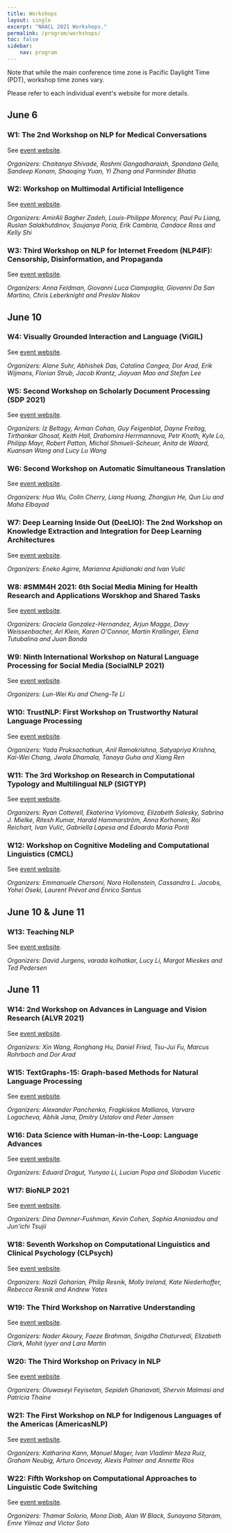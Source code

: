 ```yaml
---
title: Workshops
layout: single
excerpt: "NAACL 2021 Workshops."
permalink: /program/workshops/
toc: false
sidebar: 
    nav: program
---
```


Note that while the main conference time zone is Pacific Daylight Time (PDT), workshop time zones vary.

Please refer to each individual event's website for more details.

## June 6

### W1: The 2nd Workshop on NLP for Medical Conversations
See [event website](https://sites.google.com/view/nlp4mc2021/home).

*Organizers: Chaitanya Shivade, Rashmi Gangadharaiah, Spandana Gella, Sandeep Konam, Shaoqing Yuan, Yi Zhang and Parminder Bhatia*

### W2: Workshop on Multimodal Artificial Intelligence
See [event website](http://multicomp.cs.cmu.edu/naacl2021multimodalworkshop/).

*Organizers: AmirAli Bagher Zadeh, Louis-Philippe Morency, Paul Pu Liang, Ruslan Salakhutdinov, Soujanya Poria, Erik Cambria, Candace Ross and Kelly Shi*

### W3: Third Workshop on NLP for Internet Freedom (NLP4IF): Censorship, Disinformation, and Propaganda
See [event website](http://www.netcopia.net/nlp4if/).

*Organizers: Anna Feldman, Giovanni Luca Ciampaglia, Giovanni Da San Martino, Chris Leberknight and Preslav Nakov*

## June 10

### W4: Visually Grounded Interaction and Language (ViGIL)
See [event website](https://vigilworkshop.github.io/).

*Organizers: Alane Suhr, Abhishek Das, Catalina Cangea, Dor Arad, Erik Wijmans, Florian Strub, Jacob Krantz, Jiayuan Mao and Stefan Lee*

### W5: Second Workshop on Scholarly Document Processing (SDP 2021)
See [event website](https://sdproc.org/).

*Organizers: Iz Beltagy, Arman Cohan, Guy Feigenblat, Dayne Freitag, Tirthankar Ghosal, Keith Hall, Drahomira Herrmannova, Petr Knoth, Kyle Lo, Philipp Mayr, Robert Patton, Michal Shmueli-Scheuer, Anita de Waard, Kuansan Wang and Lucy Lu Wang*

### W6: Second Workshop on Automatic Simultaneous Translation
See [event website](https://autosimtrans.github.io/).

*Organizers: Hua Wu, Colin Cherry, Liang Huang, Zhongjun He, Qun Liu and Maha Elbayad*

### W7: Deep Learning Inside Out (DeeLIO): The 2nd Workshop on Knowledge Extraction and Integration for Deep Learning Architectures
See [event website](https://sites.google.com/view/deelio-ws/).

*Organizers: Eneko Agirre, Marianna Apidianaki and Ivan Vulić*

### W8: #SMM4H 2021: 6th Social Media Mining for Health Research and Applications Worskhop and Shared Tasks
See [event website](https://healthlanguageprocessing.org/smm4h/2021/).

*Organizers: Graciela Gonzalez-Hernandez, Arjun Magge, Davy Weissenbacher, Ari Klein, Karen O'Connor, Martin Krallinger, Elena Tutubalina and Juan Banda*

### W9: Ninth International Workshop on Natural Language Processing for Social Media (SocialNLP 2021)
See [event website](https://sites.google.com/site/socialnlp2021/).

*Organizers: Lun-Wei Ku and Cheng-Te Li*

### W10: TrustNLP: First Workshop on Trustworthy Natural Language Processing
See [event website](https://trustnlpworkshop.github.io/).

*Organizers: Yada Pruksachatkun, Anil Ramakrishna, Satyapriya Krishna, Kai-Wei Chang, Jwala Dhamala, Tanaya Guha and Xiang Ren*

### W11: The 3rd Workshop on Research in Computational Typology and Multilingual NLP (SIGTYP)
See [event website](https://sigtyp.github.io/ws2021.html).

*Organizers: Ryan Cotterell, Ekaterina Vylomova, Elizabeth Salesky, Sabrina J. Mielke, Ritesh Kumar, Harald Hammarström, Anna Korhonen, Roi Reichart, Ivan Vulić, Gabriella Lapesa and Edoardo Maria Ponti*

### W12: Workshop on Cognitive Modeling and Computational Linguistics (CMCL)
See [event website](https://cmclorg.github.io/).

*Organizers: Emmanuele Chersoni, Nora Hollenstein, Cassandra L. Jacobs, Yohei Oseki, Laurent Prévot and Enrico Santus*

## June 10 & June 11

### W13: Teaching NLP
See [event website](https://sites.google.com/view/teaching-nlp-workshop/).

*Organizers: David Jurgens, varada kolhatkar, Lucy Li, Margot Mieskes and Ted Pedersen*

## June 11

### W14: 2nd Workshop on Advances in Language and Vision Research (ALVR 2021)
See [event website](https://alvr-workshop.github.io/).

*Organizers: Xin Wang, Ronghang Hu, Daniel Fried, Tsu-Jui Fu, Marcus Rohrbach and Dor Arad*

### W15: TextGraphs-15: Graph-based Methods for Natural Language Processing
See [event website](https://sites.google.com/view/textgraphs2021).

*Organizers: Alexander Panchenko, Fragkiskos Malliaros, Varvara Logacheva, Abhik Jana, Dmitry Ustalov and Peter Jansen*

### W16: Data Science with Human-in-the-Loop: Language Advances
See [event website](https://sites.google.com/view/dash-la2021).

*Organizers: Eduard Dragut, Yunyao Li, Lucian Popa and Slobodan Vucetic*

### W17: BioNLP 2021
See [event website](https://aclweb.org/aclwiki/BioNLP_Workshop).

*Organizers: Dina Demner-Fushman, Kevin Cohen, Sophia Ananiadou and Jun'ichi Tsujii*

### W18: Seventh Workshop on Computational Linguistics and Clinical Psychology (CLPsych)
See [event website](http://clpsych.org).

*Organizers: Nazli Goharian, Philip Resnik, Molly Ireland, Kate Niederhoffer, Rebecca Resnik and Andrew Yates*

### W19: The Third Workshop on Narrative Understanding
See [event website](https://sites.google.com/view/wnu2021).

*Organizers: Nader Akoury, Faeze Brahman, Snigdha Chaturvedi, Elizabeth Clark, Mohit Iyyer and Lara Martin*

### W20: The Third Workshop on Privacy in NLP
See [event website](https://sites.google.com/view/privatenlp).

*Organizers: Oluwaseyi Feyisetan, Sepideh Ghanavati, Shervin Malmasi and Patricia Thaine*

### W21: The First Workshop on NLP for Indigenous Languages of the Americas (AmericasNLP)
See [event website](http://turing.iimas.unam.mx/americasnlp/).

*Organizers: Katharina Kann, Manuel Mager, Ivan Vladimir Meza Ruiz, Graham Neubig, Arturo Oncevay, Alexis Palmer and Annette Rios*

### W22: Fifth Workshop on Computational Approaches to Linguistic Code Switching
See [event website](https://code-switching.github.io/2021).

*Organizers: Thamar Solorio, Mona Diab, Alan W Black, Sunayana Sitaram, Emre Yilmaz and Victor Soto*
